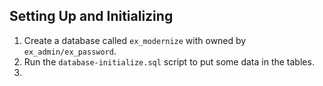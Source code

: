 ## Setting Up and Initializing

1. Create a database called `ex_modernize` with owned by `ex_admin/ex_password`.
2. Run the `database-initialize.sql` script to put some data in the tables.
3. 